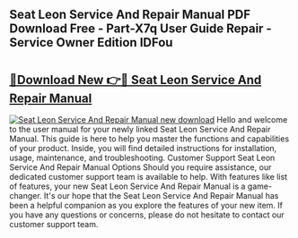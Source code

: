 ## Seat Leon Service And Repair Manual PDF Download Free - Part-X7q User Guide Repair - Service Owner Edition IDFou

# <h2><a href="http://bc53988.oget.top/?id=Seat+Leon+Service+And+Repair+Manual">🔗Download New 👉🔴 Seat Leon Service And Repair Manual</a></h2>

[![Seat Leon Service And Repair Manual new download](https://i.imgur.com/5g1atiW.png)](http://bc53988.oget.top/?id=Seat+Leon+Service+And+Repair+Manual)
Hello and welcome to the user manual for your newly linked Seat Leon Service And Repair Manual. This guide is here to help you master the functions and capabilities of your product. Inside, you will find detailed instructions for installation, usage, maintenance, and troubleshooting. Customer Support Seat Leon Service And Repair Manual Options Should you require assistance, our dedicated customer support team is available to help. With features like list of features, your new Seat Leon Service And Repair Manual is a game-changer. It's our hope that the Seat Leon Service And Repair Manual has been a helpful companion as you explore the features of your new item. If you have any questions or concerns, please do not hesitate to contact our customer support team.

